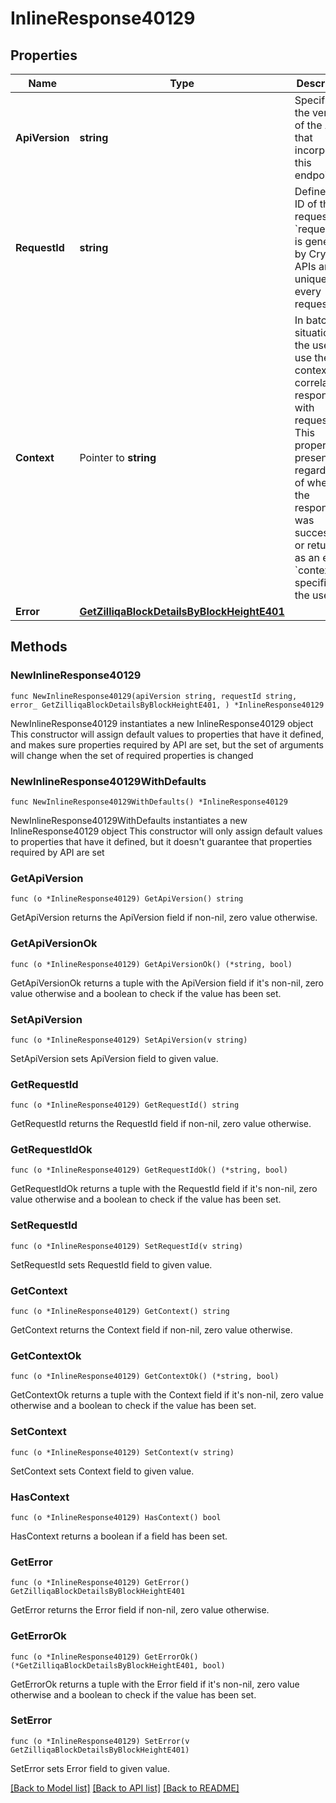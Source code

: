 # InlineResponse40129

## Properties

Name | Type | Description | Notes
------------ | ------------- | ------------- | -------------
**ApiVersion** | **string** | Specifies the version of the API that incorporates this endpoint. | 
**RequestId** | **string** | Defines the ID of the request. The &#x60;requestId&#x60; is generated by Crypto APIs and it&#39;s unique for every request. | 
**Context** | Pointer to **string** | In batch situations the user can use the context to correlate responses with requests. This property is present regardless of whether the response was successful or returned as an error. &#x60;context&#x60; is specified by the user. | [optional] 
**Error** | [**GetZilliqaBlockDetailsByBlockHeightE401**](GetZilliqaBlockDetailsByBlockHeightE401.md) |  | 

## Methods

### NewInlineResponse40129

`func NewInlineResponse40129(apiVersion string, requestId string, error_ GetZilliqaBlockDetailsByBlockHeightE401, ) *InlineResponse40129`

NewInlineResponse40129 instantiates a new InlineResponse40129 object
This constructor will assign default values to properties that have it defined,
and makes sure properties required by API are set, but the set of arguments
will change when the set of required properties is changed

### NewInlineResponse40129WithDefaults

`func NewInlineResponse40129WithDefaults() *InlineResponse40129`

NewInlineResponse40129WithDefaults instantiates a new InlineResponse40129 object
This constructor will only assign default values to properties that have it defined,
but it doesn't guarantee that properties required by API are set

### GetApiVersion

`func (o *InlineResponse40129) GetApiVersion() string`

GetApiVersion returns the ApiVersion field if non-nil, zero value otherwise.

### GetApiVersionOk

`func (o *InlineResponse40129) GetApiVersionOk() (*string, bool)`

GetApiVersionOk returns a tuple with the ApiVersion field if it's non-nil, zero value otherwise
and a boolean to check if the value has been set.

### SetApiVersion

`func (o *InlineResponse40129) SetApiVersion(v string)`

SetApiVersion sets ApiVersion field to given value.


### GetRequestId

`func (o *InlineResponse40129) GetRequestId() string`

GetRequestId returns the RequestId field if non-nil, zero value otherwise.

### GetRequestIdOk

`func (o *InlineResponse40129) GetRequestIdOk() (*string, bool)`

GetRequestIdOk returns a tuple with the RequestId field if it's non-nil, zero value otherwise
and a boolean to check if the value has been set.

### SetRequestId

`func (o *InlineResponse40129) SetRequestId(v string)`

SetRequestId sets RequestId field to given value.


### GetContext

`func (o *InlineResponse40129) GetContext() string`

GetContext returns the Context field if non-nil, zero value otherwise.

### GetContextOk

`func (o *InlineResponse40129) GetContextOk() (*string, bool)`

GetContextOk returns a tuple with the Context field if it's non-nil, zero value otherwise
and a boolean to check if the value has been set.

### SetContext

`func (o *InlineResponse40129) SetContext(v string)`

SetContext sets Context field to given value.

### HasContext

`func (o *InlineResponse40129) HasContext() bool`

HasContext returns a boolean if a field has been set.

### GetError

`func (o *InlineResponse40129) GetError() GetZilliqaBlockDetailsByBlockHeightE401`

GetError returns the Error field if non-nil, zero value otherwise.

### GetErrorOk

`func (o *InlineResponse40129) GetErrorOk() (*GetZilliqaBlockDetailsByBlockHeightE401, bool)`

GetErrorOk returns a tuple with the Error field if it's non-nil, zero value otherwise
and a boolean to check if the value has been set.

### SetError

`func (o *InlineResponse40129) SetError(v GetZilliqaBlockDetailsByBlockHeightE401)`

SetError sets Error field to given value.



[[Back to Model list]](../README.md#documentation-for-models) [[Back to API list]](../README.md#documentation-for-api-endpoints) [[Back to README]](../README.md)


